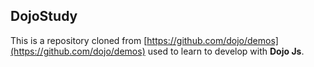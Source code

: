 ## DojoStudy
This is a repository cloned from [https://github.com/dojo/demos](https://github.com/dojo/demos) used to learn to develop with **Dojo Js**.
